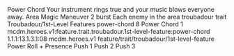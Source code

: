 <ability>
  <name>Power Chord</name>
  <flavor>Your instrument rings true and your music blows everyone away.</flavor>
  <keywords>
    <keyword>Area</keyword>
    <keyword>Magic</keyword>
  </keywords>
  <type>Maneuver</type>
  <distance>2 burst</distance>
  <target>Each enemy in the area</target>
  <metadata>
    <class>troubadour</class>
    <feature_type>trait</feature_type>
    <file_dpath>Troubadour/1st-Level Features</file_dpath>
    <item_id>power-chord</item_id>
    <item_index>8</item_index>
    <item_name>Power Chord</item_name>
    <level>1</level>
    <scc>mcdm.heroes.v1:feature.trait.troubadour.1st-level-feature:power-chord</scc>
    <scdc>1.1.1:13.1.3.1:08</scdc>
    <source>mcdm.heroes.v1</source>
    <type>feature/trait/troubadour/1st-level-feature</type>
  </metadata>
  <effects>
    <effect type="roll">
      <roll>Power Roll + Presence</roll>
      <t1>Push 1</t1>
      <t2>Push 2</t2>
      <t3>Push 3</t3>
    </effect>
  </effects>
</ability>
